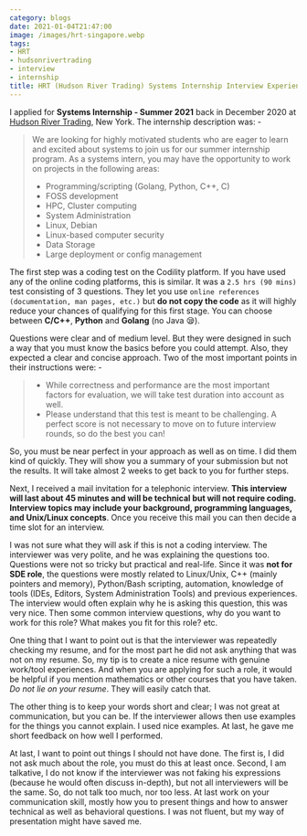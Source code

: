 ```yaml
---
category: blogs
date: 2021-01-04T21:47:00
image: /images/hrt-singapore.webp
tags:
- HRT
- hudsonrivertrading
- interview
- internship
title: HRT (Hudson River Trading) Systems Internship Interview Experience
---
```


I applied for **Systems Internship - Summer 2021** back in December 2020
at [Hudson River Trading](https://www.hudsonrivertrading.com), New
York. The internship description was: -

> We are looking for highly motivated students who are eager to learn
> and excited about systems to join us for our summer internship
> program. As a systems intern, you may have the opportunity to work on
> projects in the following areas:
>
> - Programming/scripting (Golang, Python, C++, C)
> - FOSS development
> - HPC, Cluster computing
> - System Administration
> - Linux, Debian
> - Linux-based computer security
> - Data Storage
> - Large deployment or config management

The first step was a coding test on the Codility platform. If you have
used any of the online coding platforms, this is similar. It was a
`2.5 hrs (90 mins)` test consisting of 3 questions. They let you use
`online references (documentation, man pages, etc.)` but **do not copy
the code** as it will highly reduce your chances of qualifying for this
first stage. You can choose between **C/C++**, **Python** and **Golang**
(no Java 😪).

Questions were clear and of medium level. But they were designed in such
a way that you must know the basics before you could attempt. Also, they
expected a clear and concise approach. Two of the most important points
in their instructions were: -

> - While correctness and performance are the most important factors
>     for evaluation, we will take test duration into account as well.
> - Please understand that this test is meant to be challenging. A
>     perfect score is not necessary to move on to future interview
>     rounds, so do the best you can!

So, you must be near perfect in your approach as well as on time. I did
them kind of quickly. They will show you a summary of your submission
but not the results. It will take almost 2 weeks to get back to you for
further steps.

Next, I received a mail invitation for a telephonic interview. **This
interview will last about 45 minutes and will be technical but will not
require coding. Interview topics may include your background,
programming languages, and Unix/Linux concepts**. Once you receive this
mail you can then decide a time slot for an interview.

I was not sure what they will ask if this is not a coding interview. The
interviewer was very polite, and he was explaining the questions too.
Questions were not so tricky but practical and real-life. Since it was
**not for SDE role**, the questions were mostly related to Linux/Unix,
C++ (mainly pointers and memory), Python/Bash scripting, automation,
knowledge of tools (IDEs, Editors, System Administration Tools) and
previous experiences. The interview would often explain why he is asking
this question, this was very nice. Then some common interview questions,
why do you want to work for this role? What makes you fit for this role?
etc.

One thing that I want to point out is that the interviewer was
repeatedly checking my resume, and for the most part he did not ask
anything that was not on my resume. So, my tip is to create a nice
resume with genuine work/tool experiences. And when you are applying for
such a role, it would be helpful if you mention mathematics or other
courses that you have taken. *Do not lie on your resume*. They will
easily catch that.

The other thing is to keep your words short and clear; I was not great
at communication, but you can be. If the interviewer allows then use
examples for the things you cannot explain. I used nice examples. At
last, he gave me short feedback on how well I performed.

At last, I want to point out things I should not have done. The first
is, I did not ask much about the role, you must do this at least once.
Second, I am talkative, I do not know if the interviewer was not faking
his expressions (because he would often discuss in-depth), but not all
interviewers will be the same. So, do not talk too much, nor too less.
At last work on your communication skill, mostly how you to present
things and how to answer technical as well as behavioral questions. I
was not fluent, but my way of presentation might have saved me.
